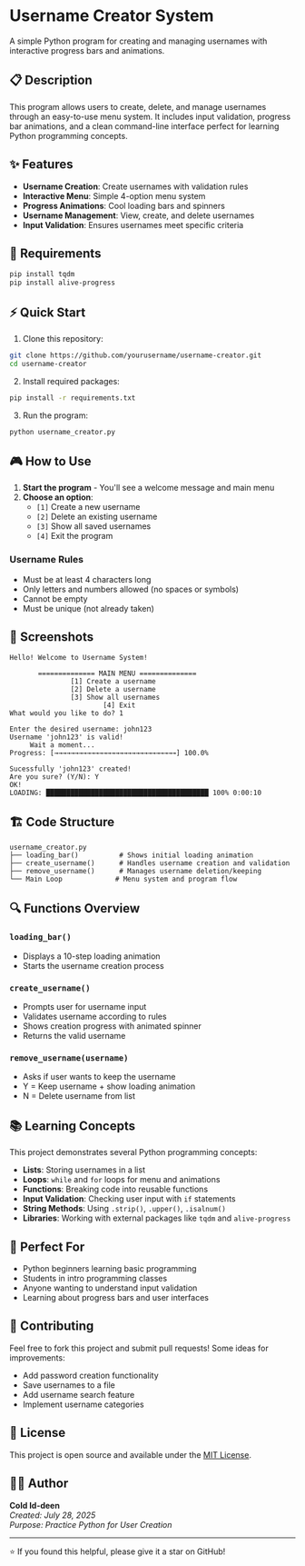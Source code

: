 # Username Creator System

A simple Python program for creating and managing usernames with interactive progress bars and animations.

## 📋 Description

This program allows users to create, delete, and manage usernames through an easy-to-use menu system. It includes input validation, progress bar animations, and a clean command-line interface perfect for learning Python programming concepts.

## ✨ Features

- **Username Creation**: Create usernames with validation rules
- **Interactive Menu**: Simple 4-option menu system
- **Progress Animations**: Cool loading bars and spinners
- **Username Management**: View, create, and delete usernames
- **Input Validation**: Ensures usernames meet specific criteria

## 🔧 Requirements

```bash
pip install tqdm
pip install alive-progress
```

## ⚡ Quick Start

1. Clone this repository:
```bash
git clone https://github.com/yourusername/username-creator.git
cd username-creator
```

2. Install required packages:
```bash
pip install -r requirements.txt
```

3. Run the program:
```bash
python username_creator.py
```

## 🎮 How to Use

1. **Start the program** - You'll see a welcome message and main menu
2. **Choose an option**:
   - `[1]` Create a new username
   - `[2]` Delete an existing username
   - `[3]` Show all saved usernames
   - `[4]` Exit the program

### Username Rules
- Must be at least 4 characters long
- Only letters and numbers allowed (no spaces or symbols)
- Cannot be empty
- Must be unique (not already taken)

## 📸 Screenshots

```
Hello! Welcome to Username System!

       ============== MAIN MENU ==============        
               [1] Create a username
               [2] Delete a username
               [3] Show all usernames
                       [4] Exit
What would you like to do? 1

Enter the desired username: john123
Username 'john123' is valid!
     Wait a moment... 
Progress: [→→→→→→→→→→→→→→→→→→→→→→→→→→→→→→] 100.0%

Sucessfully 'john123' created!
Are you sure? (Y/N): Y
OK!
LOADING: ████████████████████████████████████████ 100% 0:00:10
```

## 🏗️ Code Structure

```
username_creator.py
├── loading_bar()          # Shows initial loading animation
├── create_username()      # Handles username creation and validation
├── remove_username()      # Manages username deletion/keeping
└── Main Loop             # Menu system and program flow
```

## 🔍 Functions Overview

### `loading_bar()`
- Displays a 10-step loading animation
- Starts the username creation process

### `create_username()`
- Prompts user for username input
- Validates username according to rules
- Shows creation progress with animated spinner
- Returns the valid username

### `remove_username(username)`
- Asks if user wants to keep the username
- Y = Keep username + show loading animation
- N = Delete username from list

## 📚 Learning Concepts

This project demonstrates several Python programming concepts:

- **Lists**: Storing usernames in a list
- **Loops**: `while` and `for` loops for menu and animations
- **Functions**: Breaking code into reusable functions
- **Input Validation**: Checking user input with `if` statements
- **String Methods**: Using `.strip()`, `.upper()`, `.isalnum()`
- **Libraries**: Working with external packages like `tqdm` and `alive-progress`

## 🎯 Perfect For

- Python beginners learning basic programming
- Students in intro programming classes
- Anyone wanting to understand input validation
- Learning about progress bars and user interfaces

## 🤝 Contributing

Feel free to fork this project and submit pull requests! Some ideas for improvements:

- Add password creation functionality
- Save usernames to a file
- Add username search feature
- Implement username categories

## 📝 License

This project is open source and available under the [MIT License](LICENSE).

## 👨‍💻 Author

**Cold Id-deen**  
*Created: July 28, 2025*  
*Purpose: Practice Python for User Creation*

---

⭐ If you found this helpful, please give it a star on GitHub!
